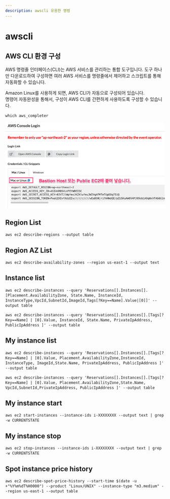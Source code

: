 ```yaml
---
description: awscli 유용한 명령
---
```


# awscli

## AWS CLI 환경 구성

AWS 명령줄 인터페이스\(CLI\)는 AWS 서비스를 관리하는 통합 도구입니다. 도구 하나만 다운로드하여 구성하면 여러 AWS 서비스를 명령줄에서 제어하고 스크립트를 통해 자동화할 수 있습니다.

Amazon Linux를 사용하게 되면, AWS CLI가 자동으로 구성되어 있습니다.  
명령어 자동완성을 통해서, 구성이 AWS CLI를 간편하게 사용하도록 구성할 수 있습니다.

```text
which aws_completer
```



![](../.gitbook/assets/image%20%2873%29.png)

## Region List

```text
aws ec2 describe-regions --output table
```

## Region AZ List

```text
aws ec2 describe-availability-zones --region us-east-1 --output text
```

## Instance list

```text
aws ec2 describe-instances --query 'Reservations[].Instances[].[Placement.AvailabilityZone, State.Name, InstanceId, InstanceType,VpcId,SubnetId,ImageId,Tags[?Key==Name].Value|[0]]' --output table
```

```text
aws ec2 describe-instances --query 'Reservations[].Instances[].[Tags[?Key==Name] | [0].Value, InstanceId, State.Name, PrivateIpAddress, PublicIpAddress ]' --output table
```

## My instance list

```text
aws ec2 describe-instances --query 'Reservations[].Instances[].[Tags[?Key==Name] | [0].Value, Placement.AvailabilityZone,InstanceId, InstanceType, ImageId,State.Name, PrivateIpAddress, PublicIpAddress ]' --output table
```

```text
aws ec2 describe-instances --query 'Reservations[].Instances[].[Tags[?Key==Name] | [0].Value, Placement.AvailabilityZone,State.Name, VpcId,SubnetId,PrivateIpAddress, PublicIpAddress ]' --output table

```

## My instance start

```text
aws ec2 start-instances --instance-ids i-XXXXXXXX --output text | grep -w CURRENTSTATE
```

## My instance stop

```text
aws ec2 stop-instances --instance-ids i-XXXXXXXX --output text | grep -w CURRENTSTATE
```

## Spot instance price history

```text
aws ec2 describe-spot-price-history --start-time $(date -u +"%Y%m%dT%H0000") --product "Linux/UNIX" --instance-type "m3.medium" --region us-east-1 --output table
```



